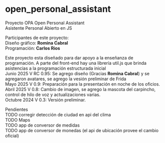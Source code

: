 # open_personal_assistant
Proyecto OPA Open Personal Assistant<br>
Asistente Personal Abierto en JS<br>

Participantes de este proyecto:<br>
        Diseño gráfico: <strong>Romina Cabral</strong><br>
        Programación: <strong>Carlos Rios</strong><br>

Este proyecto esta diseñado para dar apoyo a la enseñanza de programación. A parte del front-end hay una librería util.js que brinda asistencias a la programación estructurada inicial<br>
Junio       2025 V RC 0.95: Se agrego diseño (Gracias <strong>Romina Cabral</strong>) y se agregaron avatares, se agrego la vesión preliminar de Frida<br>
Mayo        2025 V 0.9: Preparación para la presentación en noche de los oficios.<br>
Abril       2025 V 0.8: Cambio de imagen, se agrego la mascota del carpincho, control de hilo de voz y actualizaciones varias.<br>
Octubre     2024 V 0.3: Versión preliminar.<br>


Pendientes<br>
TODO corregir detección de ciudad en api del clima<br>
TODO Maps<br>
TODO app de conversor de medidas<br>
TODO app de conversor de monedas	(el api de ubicación provee el cambio oficial)<br>

